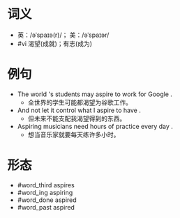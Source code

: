 # 词义
- 英：/əˈspaɪə(r)/； 美：/əˈspaɪər/
- #vi 渴望(成就)；有志(成为)
# 例句
- The world 's students may aspire to work for Google .
	- 全世界的学生可能都渴望为谷歌工作。
- And not let it control what I aspire to have .
	- 但未来不能支配我渴望得到的东西。
- Aspiring musicians need hours of practice every day .
	- 想当音乐家就要每天练许多小时。
# 形态
- #word_third aspires
- #word_ing aspiring
- #word_done aspired
- #word_past aspired
